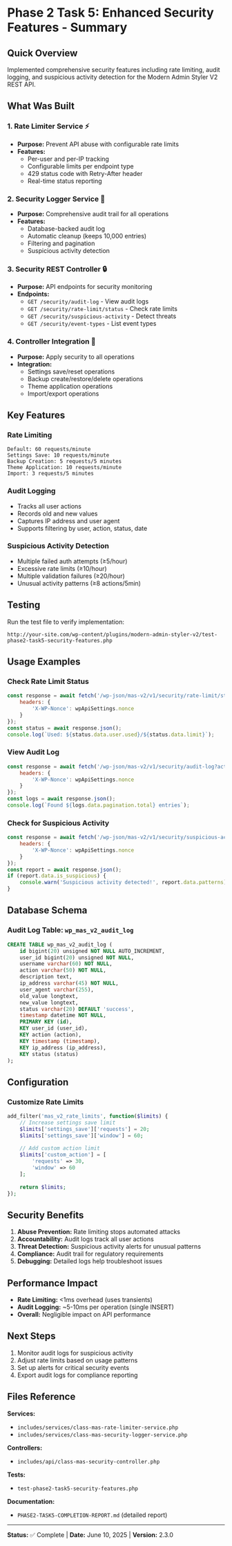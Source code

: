 # Phase 2 Task 5: Enhanced Security Features - Summary

## Quick Overview
Implemented comprehensive security features including rate limiting, audit logging, and suspicious activity detection for the Modern Admin Styler V2 REST API.

## What Was Built

### 1. Rate Limiter Service ⚡
- **Purpose:** Prevent API abuse with configurable rate limits
- **Features:**
  - Per-user and per-IP tracking
  - Configurable limits per endpoint type
  - 429 status code with Retry-After header
  - Real-time status reporting

### 2. Security Logger Service 📝
- **Purpose:** Comprehensive audit trail for all operations
- **Features:**
  - Database-backed audit log
  - Automatic cleanup (keeps 10,000 entries)
  - Filtering and pagination
  - Suspicious activity detection

### 3. Security REST Controller 🔒
- **Purpose:** API endpoints for security monitoring
- **Endpoints:**
  - `GET /security/audit-log` - View audit logs
  - `GET /security/rate-limit/status` - Check rate limits
  - `GET /security/suspicious-activity` - Detect threats
  - `GET /security/event-types` - List event types

### 4. Controller Integration 🔗
- **Purpose:** Apply security to all operations
- **Integration:**
  - Settings save/reset operations
  - Backup create/restore/delete operations
  - Theme application operations
  - Import/export operations

## Key Features

### Rate Limiting
```
Default: 60 requests/minute
Settings Save: 10 requests/minute
Backup Creation: 5 requests/5 minutes
Theme Application: 10 requests/minute
Import: 3 requests/5 minutes
```

### Audit Logging
- Tracks all user actions
- Records old and new values
- Captures IP address and user agent
- Supports filtering by user, action, status, date

### Suspicious Activity Detection
- Multiple failed auth attempts (≥5/hour)
- Excessive rate limits (≥10/hour)
- Multiple validation failures (≥20/hour)
- Unusual activity patterns (≥8 actions/5min)

## Testing

Run the test file to verify implementation:
```
http://your-site.com/wp-content/plugins/modern-admin-styler-v2/test-phase2-task5-security-features.php
```

## Usage Examples

### Check Rate Limit Status
```javascript
const response = await fetch('/wp-json/mas-v2/v1/security/rate-limit/status?action=settings_save', {
    headers: {
        'X-WP-Nonce': wpApiSettings.nonce
    }
});
const status = await response.json();
console.log(`Used: ${status.data.user.used}/${status.data.limit}`);
```

### View Audit Log
```javascript
const response = await fetch('/wp-json/mas-v2/v1/security/audit-log?action=settings_updated&per_page=10', {
    headers: {
        'X-WP-Nonce': wpApiSettings.nonce
    }
});
const logs = await response.json();
console.log(`Found ${logs.data.pagination.total} entries`);
```

### Check for Suspicious Activity
```javascript
const response = await fetch('/wp-json/mas-v2/v1/security/suspicious-activity', {
    headers: {
        'X-WP-Nonce': wpApiSettings.nonce
    }
});
const report = await response.json();
if (report.data.is_suspicious) {
    console.warn('Suspicious activity detected!', report.data.patterns);
}
```

## Database Schema

### Audit Log Table: `wp_mas_v2_audit_log`
```sql
CREATE TABLE wp_mas_v2_audit_log (
    id bigint(20) unsigned NOT NULL AUTO_INCREMENT,
    user_id bigint(20) unsigned NOT NULL,
    username varchar(60) NOT NULL,
    action varchar(50) NOT NULL,
    description text,
    ip_address varchar(45) NOT NULL,
    user_agent varchar(255),
    old_value longtext,
    new_value longtext,
    status varchar(20) DEFAULT 'success',
    timestamp datetime NOT NULL,
    PRIMARY KEY (id),
    KEY user_id (user_id),
    KEY action (action),
    KEY timestamp (timestamp),
    KEY ip_address (ip_address),
    KEY status (status)
);
```

## Configuration

### Customize Rate Limits
```php
add_filter('mas_v2_rate_limits', function($limits) {
    // Increase settings save limit
    $limits['settings_save']['requests'] = 20;
    $limits['settings_save']['window'] = 60;
    
    // Add custom action limit
    $limits['custom_action'] = [
        'requests' => 30,
        'window' => 60
    ];
    
    return $limits;
});
```

## Security Benefits

1. **Abuse Prevention:** Rate limiting stops automated attacks
2. **Accountability:** Audit logs track all user actions
3. **Threat Detection:** Suspicious activity alerts for unusual patterns
4. **Compliance:** Audit trail for regulatory requirements
5. **Debugging:** Detailed logs help troubleshoot issues

## Performance Impact

- **Rate Limiting:** <1ms overhead (uses transients)
- **Audit Logging:** ~5-10ms per operation (single INSERT)
- **Overall:** Negligible impact on API performance

## Next Steps

1. Monitor audit logs for suspicious activity
2. Adjust rate limits based on usage patterns
3. Set up alerts for critical security events
4. Export audit logs for compliance reporting

## Files Reference

**Services:**
- `includes/services/class-mas-rate-limiter-service.php`
- `includes/services/class-mas-security-logger-service.php`

**Controllers:**
- `includes/api/class-mas-security-controller.php`

**Tests:**
- `test-phase2-task5-security-features.php`

**Documentation:**
- `PHASE2-TASK5-COMPLETION-REPORT.md` (detailed report)

---

**Status:** ✅ Complete | **Date:** June 10, 2025 | **Version:** 2.3.0
